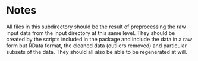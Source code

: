 # Notes

All files in this subdirectory should be the result of preprocessing the raw input data from the input directory at this same level.
They should be created by the scripts included in the package and include the data in a raw form but RData format, the cleaned data (outliers removed) and particular subsets of the data.
They should all also be able to be regenerated at will.
